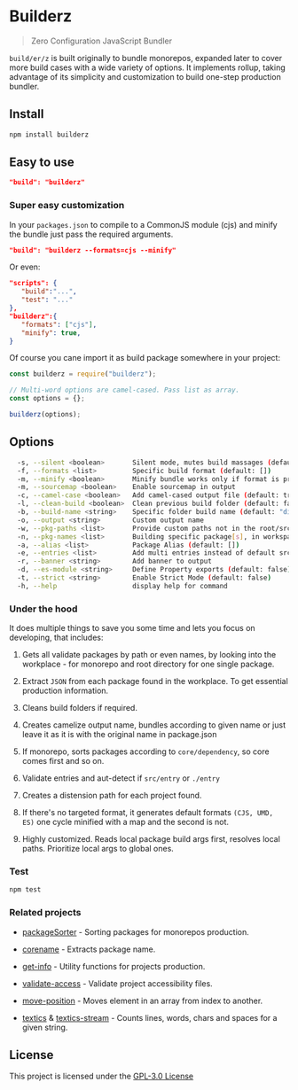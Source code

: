 # Builderz

> Zero Configuration JavaScript Bundler

`build/er/z` is built originally to bundle monorepos, expanded later to cover
more build cases with a wide variety of options. It implements rollup, taking
advantage of its simplicity and customization to build
one-step production bundler.

## Install

```bash
npm install builderz
```

## Easy to use

```json
"build": "builderz"
```

### Super easy customization

In your `packages.json` to compile to a CommonJS module (cjs) and minify the
bundle just pass the required arguments.

```json
"build": "builderz --formats=cjs --minify"
```

Or even:

```json
"scripts": {
   "build":"...",
   "test": "..."
},
"builderz":{
   "formats": ["cjs"],
   "minify": true,
}
```

Of course you cane import it as build package somewhere in your project:

```js
const builderz = require("builderz");

// Multi-word options are camel-cased. Pass list as array.
const options = {};

builderz(options);
```

## Options

```bash
  -s, --silent <boolean>       Silent mode, mutes build massages (default: true)
  -f, --formats <list>         Specific build format (default: [])
  -m, --minify <boolean>       Minify bundle works only if format is provided (default: false)
  -m, --sourcemap <boolean>    Enable sourcemap in output
  -c, --camel-case <boolean>   Add camel-cased output file (default: true)
  -l, --clean-build <boolean>  Clean previous build folder (default: false)
  -b, --build-name <string>    Specific folder build name (default: "dist")
  -o, --output <string>        Custom output name
  -w, --pkg-paths <list>       Provide custom paths not in the root/src (default: [])
  -n, --pkg-names <list>       Building specific package[s], in workspace (default: [])
  -a, --alias <list>           Package Alias (default: [])
  -e, --entries <list>         Add multi entries instead of default src/index. (default: [])
  -r, --banner <string>        Add banner to output
  -d, --es-module <string>     Define Property exports (default: false)
  -t, --strict <string>        Enable Strict Mode (default: false)
  -h, --help                   display help for command
```

### Under the hood

It does multiple things to save you some time and lets you focus on developing, that includes:

1. Gets all validate packages by path or even names, by looking into the workplace - for monorepo
   and root directory for one single package.

2. Extract `JSON` from each package found in the workplace. To get essential
   production information.

3. Cleans build folders if required.

4. Creates camelize output name, bundles according to given name or just leave
   it as it is with the original name in package.json

5. If monorepo, sorts packages according to `core/dependency`, so core comes first
   and so on.

6. Validate entries and aut-detect if `src/entry` or `./entry`

7. Creates a distension path for each project found.

8. If there's no targeted format, it generates default formats `(CJS, UMD, ES)`
   one cycle minified with a map and the second is not.

9. Highly customized. Reads local package build args first, resolves local paths. Prioritize
   local args to global ones.

### Test

```sh
npm test
```

### Related projects

- [packageSorter](https://github.com/jalal246/packageSorter) - Sorting packages
  for monorepos production.

- [corename](https://github.com/jalal246/corename) - Extracts package name.

- [get-info](https://github.com/jalal246/get-info) - Utility functions for
  projects production.

- [validate-access](https://github.com/jalal246/validate-access) - Validate project accessibility files.

- [move-position](https://github.com/jalal246/move-position) - Moves element in
  an array from index to another.

- [textics](https://github.com/jalal246/textics) & [textics-stream](https://github.com/jalal246/textics-stream) - Counts lines, words, chars and spaces for a given string.

## License

This project is licensed under the [GPL-3.0 License](https://github.com/jalal246/builderz/blob/master/LICENSE)

